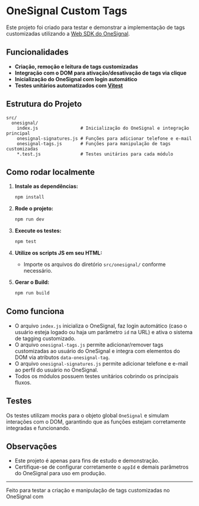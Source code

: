 # OneSignal Custom Tags

Este projeto foi criado para testar e demonstrar a implementação de tags customizadas utilizando a [Web SDK do OneSignal](https://documentation.onesignal.com/docs/web-sdk-reference).

## Funcionalidades

-   **Criação, remoção e leitura de tags customizadas**
-   **Integração com o DOM para ativação/desativação de tags via clique**
-   **Inicialização do OneSignal com login automático**
-   **Testes unitários automatizados com [Vitest](https://vitest.dev/)**

## Estrutura do Projeto

```
src/
  onesignal/
    index.js                # Inicialização do OneSignal e integração principal
    onesignal-signatures.js # Funções para adicionar telefone e e-mail
    onesignal-tags.js       # Funções para manipulação de tags customizadas
    *.test.js               # Testes unitários para cada módulo
```

## Como rodar localmente

1. **Instale as dependências:**

    ```sh
    npm install
    ```

2. **Rode o projeto:**

    ```sh
    npm run dev
    ```

3. **Execute os testes:**

    ```sh
    npm test
    ```

4. **Utilize os scripts JS em seu HTML:**

    - Importe os arquivos do diretório `src/onesignal/` conforme necessário.

5. **Gerar o Build:**
    ```sh
    npm run build
    ```

## Como funciona

-   O arquivo `index.js` inicializa o OneSignal, faz login automático (caso o usuário esteja logado ou haja um parâmetro `id` na URL) e ativa o sistema de tagging customizado.
-   O arquivo `onesignal-tags.js` permite adicionar/remover tags customizadas ao usuário do OneSignal e integra com elementos do DOM via atributos `data-onesignal-tag`.
-   O arquivo `onesignal-signatures.js` permite adicionar telefone e e-mail ao perfil do usuário no OneSignal.
-   Todos os módulos possuem testes unitários cobrindo os principais fluxos.

## Testes

Os testes utilizam mocks para o objeto global `OneSignal` e simulam interações com o DOM, garantindo que as funções estejam corretamente integradas e funcionando.

## Observações

-   Este projeto é apenas para fins de estudo e demonstração.
-   Certifique-se de configurar corretamente o `appId` e demais parâmetros do OneSignal para uso em produção.

---

Feito para testar a criação e manipulação de tags customizadas no OneSignal com
